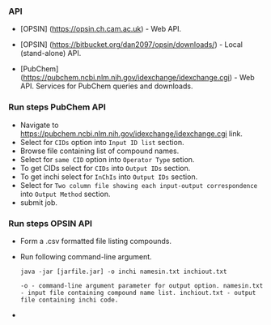 ### API

- [OPSIN] (https://opsin.ch.cam.ac.uk) - Web API.

- [OPSIN] (https://bitbucket.org/dan2097/opsin/downloads/) - Local (stand-alone) API.

- [PubChem] (https://pubchem.ncbi.nlm.nih.gov/idexchange/idexchange.cgi) - Web API. Services for PubChem queries and downloads.

### Run steps PubChem API

- Navigate to https://pubchem.ncbi.nlm.nih.gov/idexchange/idexchange.cgi link.
- Select for `CIDs` option into `Input ID list` section.
- Browse file containing list of compound names.
- Select for `same CID` option into `Operator Type` setion.
- To get CIDs select for `CIDs` into `Output IDs` section.
- To get inchi select for `InChIs` into `Output IDs` section.
- Select for `Two column file showing each input-output correspondence` into `Output Method` section.
- submit job.

### Run steps OPSIN API

- Form a .csv formatted file listing compounds.
- Run following command-line argument.

  `java -jar [jarfile.jar] -o inchi namesin.txt inchiout.txt`
  
  ` -o - command-line argument parameter for output option.
     namesin.txt - input file containing compound name list.
     inchiout.txt - output file containing inchi code.
     `
  
  
  
  
- 
